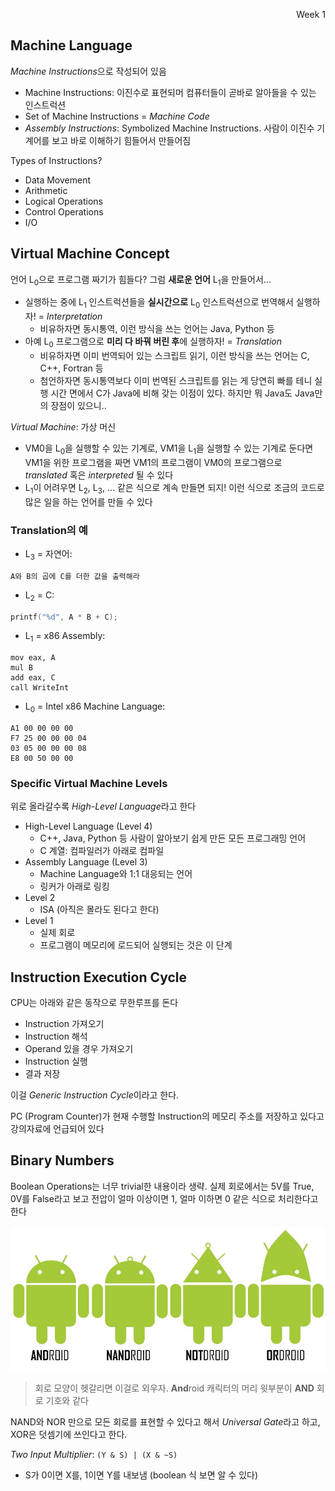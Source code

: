 <p align=right>Week 1</p>

## Machine Language
*Machine Instructions*으로 작성되어 있음
- Machine Instructions: 이진수로 표현되머 컴퓨터들이 곧바로 알아들을 수 있는 인스트럭션
- Set of Machine Instructions = *Machine Code*
- *Assembly Instructions*: Symbolized Machine Instructions. 사람이 이진수 기계어를 보고 바로 이해하기 힘들어서 만들어짐

Types of Instructions?
- Data Movement
- Arithmetic
- Logical Operations
- Control Operations
- I/O
    
## Virtual Machine Concept
언어 L<sub>0</sub>으로 프로그램 짜기가 힘들다? 그럼 **새로운 언어** L<sub>1</sub>을 만들어서...
- 실행하는 중에 L<sub>1</sub> 인스트럭션들을 **실시간으로** L<sub>0</sub> 인스트럭션으로 번역해서 실행하자! = *Interpretation*
    - 비유하자면 동시통역, 이런 방식을 쓰는 언어는 Java, Python 등
- 아예 L<sub>0</sub> 프로그램으로 **미리 다 바꿔 버린 후**에 실행하자! = *Translation*
    - 비유하자면 이미 번역되어 있는 스크립트 읽기, 이런 방식을 쓰는 언어는 C, C++, Fortran 등
    - 첨언하자면 동시통역보다 이미 번역된 스크립트를 읽는 게 당연히 빠를 테니 실행 시간 면에서 C가 Java에 비해 갖는 이점이 있다.
    하지만 뭐 Java도 Java만의 장점이 있으니..
    
*Virtual Machine*: 가상 머신
- VM0을 L<sub>0</sub>을 실행할 수 있는 기계로, VM1을 L<sub>1</sub>을 실행할 수 있는 기계로 둔다면 VM1을 위한 프로그램을 짜면
VM1의 프로그램이 VM0의 프로그램으로 *translated* 혹은 *interpreted* 될 수 있다
- L<sub>1</sub>이 어려우면 L<sub>2</sub>, L<sub>3</sub>, ... 같은 식으로 계속 만들면 되지! 이런 식으로
조금의 코드로 많은 일을 하는 언어를 만들 수 있다

### Translation의 예
- L<sub>3</sub> = 자연어:
```
A와 B의 곱에 C를 더한 값을 출력해라
```
- L<sub>2</sub> = C: 
```C
printf("%d", A * B + C);
```
- L<sub>1</sub> = x86 Assembly:
```Assembly
mov eax, A
mul B
add eax, C
call WriteInt
```

- L<sub>0</sub> = Intel x86 Machine Language:
```
A1 00 00 00 00
F7 25 00 00 00 04
03 05 00 00 00 08
E8 00 50 00 00
```

### Specific Virtual Machine Levels
위로 올라갈수록 *High-Level Language*라고 한다

- High-Level Language (Level 4)
    - C++, Java, Python 등 사람이 알아보기 쉽게 만든 모든 프로그래밍 언어
    - C 계열: 컴파일러가 아래로 컴파일
- Assembly Language (Level 3)
    - Machine Language와 1:1 대응되는 언어
    - 링커가 아래로 링킹
- Level 2
    - ISA (아직은 몰라도 된다고 한다)
- Level 1
    - 실제 회로
    - 프로그램이 메모리에 로드되어 실행되는 것은 이 단계
    
## Instruction Execution Cycle
CPU는 아래와 같은 동작으로 무한루프를 돈다
- Instruction 가져오기
- Instruction 해석
- Operand 있을 경우 가져오기
- Instruction 실행
- 결과 저장

이걸 *Generic Instruction Cycle*이라고 한다.

PC (Program Counter)가 현재 수행할 Instruction의 메모리 주소를 저장하고 있다고 강의자료에 언급되어 있다

## Binary Numbers
Boolean Operations는 너무 trivial한 내용이라 생략. 실제 회로에서는 5V를 True, 0V를 False라고 보고
전압이 얼마 이상이면 1, 얼마 이하면 0 같은 식으로 처리한다고 한다

![Android meme](images/android.jpg)

> 회로 모양이 헷갈리면 이걸로 외우자. **And**roid 캐릭터의 머리 윗부분이 **AND** 회로 기호와 같다

NAND와 NOR 만으로 모든 회로를 표현할 수 있다고 해서 *Universal Gate*라고 하고, XOR은 덧셈기에 쓰인다고 한다.

*Two Input Multiplier*: `(Y & S) | (X & ~S)`
- S가 0이면 X를, 1이면 Y를 내보냄 (boolean 식 보면 알 수 있다)
